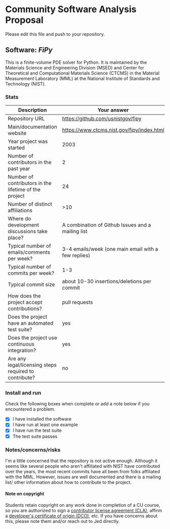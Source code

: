 # Community Software Analysis Proposal
Please edit this file and push to your repository.

## Software: *FiPy*

This is a finite-volume PDE solver for Python. It is maintained by the Materials Science and Engineering Division (MSED) and Center for Theoretical and Computational Materials Science (CTCMS) in the Material Measurement Laboratory (MML) at the National Institute of Standards and Technology (NIST). 

### Stats

| Description | Your answer |
|---------|-----------|
| Repository URL |  https://github.com/usnistgov/fipy  |
| Main/documentation website |  https://www.ctcms.nist.gov/fipy/index.html  |
| Year project was started |  2003  |
| Number of contributors in the past year | 2 |
| Number of contributors in the lifetime of the project | 24 |
| Number of distinct affiliations | >10 |
| Where do development discussions take place? | A combination of Github Issues and a mailing list  |
| Typical number of emails/comments per week? | 3-4 emails/week (one main email with a few replies) |
| Typical number of commits per week? | 1-3 |
| Typical commit size | about 10-30 insertions/deletions per commit |
| How does the project accept contributions? | pull requests   |
| Does the project have an automated test suite? | yes |
| Does the project use continuous integration? | yes |
| Are any legal/licensing steps required to contribute? | no |

### Install and run

Check the following boxes when complete or add a note below if you
encountered a problem.

- [x] I have installed the software
- [x] I have run at least one example
- [x] I have run the test suite
- [x] The test suite passes

### Notes/concerns/risks

I'm a little concerned that the repository is not active enough. Although it seems like 
several people who aren't affiliated with NIST have contributed over the years, the most 
recent commits have all been from folks affiliated with the MML. However, issues are 
well documented and there is a mailing list/ other information about how to contribute 
to the project.

#### Note on copyright
Students retain copyright on any work done in completion of a CU
course, so you are authorized to sign a [contributor license
agreement (CLA)](https://en.wikipedia.org/wiki/Contributor_License_Agreement),
affirm a [developer's certificate of
origin (DCO)](https://en.wikipedia.org/wiki/Developer_Certificate_of_Origin),
etc.  If you have concerns about this, please note them and/or reach
out to Jed directly.
